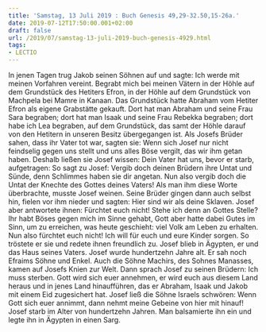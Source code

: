 ```yaml
---
title: 'Samstag, 13 Juli 2019 : Buch Genesis 49,29-32.50,15-26a.'
date: 2019-07-12T17:50:00.001+02:00
draft: false
url: /2019/07/samstag-13-juli-2019-buch-genesis-4929.html
tags: 
- LECTIO
---
```


In jenen Tagen trug Jakob seinen Söhnen auf und sagte: Ich werde mit meinen Vorfahren vereint. Begrabt mich bei meinen Vätern in der Höhle auf dem Grundstück des Hetiters Efron, in der Höhle auf dem Grundstück von Machpela bei Mamre in Kanaan. Das Grundstück hatte Abraham vom Hetiter Efron als eigene Grabstätte gekauft. Dort hat man Abraham und seine Frau Sara begraben; dort hat man Isaak und seine Frau Rebekka begraben; dort habe ich Lea begraben, auf dem Grundstück, das samt der Höhle darauf von den Hetitern in unseren Besitz übergegangen ist. Als Josefs Brüder sahen, dass ihr Vater tot war, sagten sie: Wenn sich Josef nur nicht feindselig gegen uns stellt und uns alles Böse vergilt, das wir ihm getan haben. Deshalb ließen sie Josef wissen: Dein Vater hat uns, bevor er starb, aufgetragen: So sagt zu Josef: Vergib doch deinen Brüdern ihre Untat und Sünde, denn Schlimmes haben sie dir angetan. Nun also vergib doch die Untat der Knechte des Gottes deines Vaters! Als man ihm diese Worte überbrachte, musste Josef weinen. Seine Brüder gingen dann auch selbst hin, fielen vor ihm nieder und sagten: Hier sind wir als deine Sklaven. Josef aber antwortete ihnen: Fürchtet euch nicht! Stehe ich denn an Gottes Stelle? Ihr habt Böses gegen mich im Sinne gehabt, Gott aber hatte dabei Gutes im Sinn, um zu erreichen, was heute geschieht: viel Volk am Leben zu erhalten. Nun also fürchtet euch nicht! Ich will für euch und eure Kinder sorgen. So tröstete er sie und redete ihnen freundlich zu. Josef blieb in Ägypten, er und das Haus seines Vaters. Josef wurde hundertzehn Jahre alt. Er sah noch Efraims Söhne und Enkel. Auch die Söhne Machirs, des Sohnes Manasses, kamen auf Josefs Knien zur Welt. Dann sprach Josef zu seinen Brüdern: Ich muss sterben. Gott wird sich euer annehmen, er wird euch aus diesem Land heraus und in jenes Land hinaufführen, das er Abraham, Isaak und Jakob mit einem Eid zugesichert hat. Josef ließ die Söhne Israels schwören: Wenn Gott sich euer annimmt, dann nehmt meine Gebeine von hier mit hinauf! Josef starb im Alter von hundertzehn Jahren. Man balsamierte ihn ein und legte ihn in Ägypten in einen Sarg.